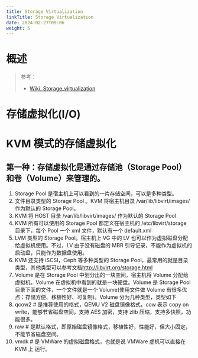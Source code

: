```yaml
---
title: Storage Virtualization
linkTitle: Storage Virtualization
date: 2024-02-27T09:06
weight: 5
---
```


# 概述

> 参考：
>
> - [Wiki, Storage_virtualization](https://en.wikipedia.org/wiki/Storage_virtualization)

# 存储虚拟化(I/O)

# KVM 模式的存储虚拟化

## 第一种：存储虚拟化是通过存储池（Storage Pool）和卷（Volume）来管理的。

1. Storage Pool 是宿主机上可以看到的一片存储空间，可以是多种类型。
2. 文件目录类型的 Storage Pool 。KVM 将宿主机目录 /var/lib/libvirt/images/ 作为默认的 Storage Pool。
3. KVM 将 HOST 目录 /var/lib/libvirt/images/ 作为默认的 Storage Pool
4. KVM 所有可以使用的 Storage Pool 都定义在宿主机的 /etc/libvirt/storage 目录下，每个 Pool 一个 xml 文件，默认有一个 default.xml
5. LVM 类型的 Storage Pool。宿主机上 VG 中的 LV 也可以作为虚拟磁盘分配给虚拟机使用。不过，LV 由于没有磁盘的 MBR 引导记录，不能作为虚拟机的启动盘，只能作为数据盘使用。
6. KVM 还支持 iSCSI，Ceph 等多种类型的 Storage Pool，最常用的就是目录类型，其他类型可以参考文档<http://libvirt.org/storage.html>
7. Volume 是在 Storage Pool 中划分出的一块空间，宿主机将 Volume 分配给虚拟机，Volume 在虚拟机中看到的就是一块硬盘。Volume 是 Storage Pool 目录下面的文件，一个文件就是一个 Volume(使用文件做 Volume 有很多优点：存储方便、移植性好、可复制)。Volume 分为几种类型，类型如下
8. qcow2 # 是推荐使用的格式，QEMU V2 磁盘镜像格式，cow 表示 copy on write，能够节省磁盘空间，支持 AES 加密，支持 zlib 压缩，支持多快照，功能很多。
9. raw # 是默认格式，即原始磁盘镜像格式，移植性好，性能好，但大小固定，不能节省磁盘空间。
10. vmdk # 是 VMWare 的虚拟磁盘格式，也就是说 VMWare 虚机可以直接在 KVM 上 运行。
